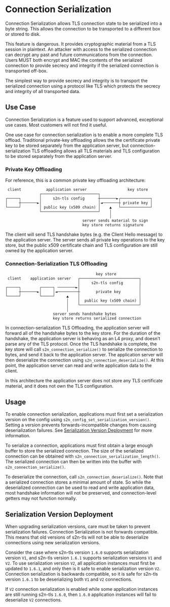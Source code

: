 # Connection Serialization

Connection Serialization allows TLS connection state to be serialized into a byte string. This allows the connection to be transported to a different box or stored to disk.

<div class="warning">
This feature is dangerous. It provides cryptographic material from a TLS session in plaintext. An attacker with access to the serialized connection can decrypt any past and future communications from the connection. Users MUST both encrypt and MAC the contents of the serialized connection to provide secrecy and integrity if the serialized connection is transported off-box. 

The simplest way to provide secrecy and integrity is to transport the serialized connection using a protocol like TLS which protects the secrecy and integrity of all transported data.
</div>

## Use Case
Connection Serialization is a feature used to support advanced, exceptional use cases. Most customers will not find it useful.

One use case for connection serialization is to enable a more complete TLS offload. Traditional private-key offloading allows the the certificate private key to be stored separately from the application server, but connection-serialization TLS offloading allows all TLS materials and TLS configuration to be stored separately from the application server.

### Private Key Offloading
For reference, this is a common private key offloading architecture:
```
 client           application server                  key store     
               ┌─────────────────────────┐                       
┌─────┐        │     s2n-tls config      ┼───────►┌─────────────┐
│     ┼───────►│                         │◄───────┼ private key │
└─────┘        │ public key (x509 chain) │    ▲   └─────────────┘
               └─────────────────────────┘    │                  
                                              │                  
                                  server sends material to sign  
                                  key store returns signature    
```

The client will send TLS handshake bytes (e.g. the Client Hello message) to the application server. The server sends all private key operations to the key store, but the public x509 certificate chain and TLS configuration are still owned by the application server.

### Connection-Serialization TLS Offloading
```
                                        key store           
 client    application server   ┌──────────────────────────┐
                                │     s2n-tls config       │
┌─────┐        ┌─────┐ ────────►│                          │
│     ┼───────►│     │◄─────────┼       private key        │
└─────┘        └─────┘     ▲    │                          │
                           │    │  public key (x509 chain) │
                           │    └──────────────────────────┘
                           │                                
                     server sends handshake bytes           
                     key store returns serialized connection
```
In connection-serialization TLS Offloading, the application server will forward all of the handshake bytes to the key store. For the duration of the handshake, the application server is behaving as an L4 proxy, and doesn't parse any of the TLS protocol. Once the TLS handshake is complete, the key store will call `s2n_connection_serialize()` to serialize the connection to bytes, and send it back to the application server. The application server will then deserialize the connection using `s2n_connection_deserialize()`. At this point, the application server can read and write application data to the client.

In this architecture the application server does not store any TLS certificate material, and it does not own the TLS configuration.

## Usage

To enable connection serialization, applications must first set a serialization version on the config using `s2n_config_set_serialization_version()`. Setting a version prevents forwards-incompatible changes from causing deserialization failures. See [Serialization Version Deployment](ch14-connection-serialization.md#serialization-version-deployment) for more information.

To serialize a connection, applications must first obtain a large enough buffer to store the serialized connection. The size of the serialized connection can be obtained with `s2n_connection_serialization_length()`. The serialized connection can then be written into the buffer with `s2n_connection_serialize()`.

To deserialize the connection, call `s2n_connection_deserialize()`. Note that a serialized connection stores a minimal amount of state. So while the deserialized connection can be used to read and write application data, most handshake information will not be preserved, and connection-level getters may not function normally.

## Serialization Version Deployment
When upgrading serialization versions, care must be taken to prevent serialization failures. Connection Serialization is not forwards compatible. This means that old versions of s2n-tls will not be able to deserialize connections using new serialization versions.

Consider the case where s2n-tls version `1.6.0` supports serialization version `V1`, and s2n-tls version `1.6.1` supports serialization versions `V1` and `V2`. To use serialization version `V2`, all application instances must first be updated to `1.6.1`, and only then is it safe to enable serialization version `V2`. Connection serialization is backwards compatible, so it is safe for s2n-tls version `1.6.1` to be deserializing both `V1` and `V2` connections.

If `V2` connection serialization is enabled while some application instances are still running s2n-tls `1.6.0`, then `1.6.0` application instances will fail to deserialize `V2` connections.
